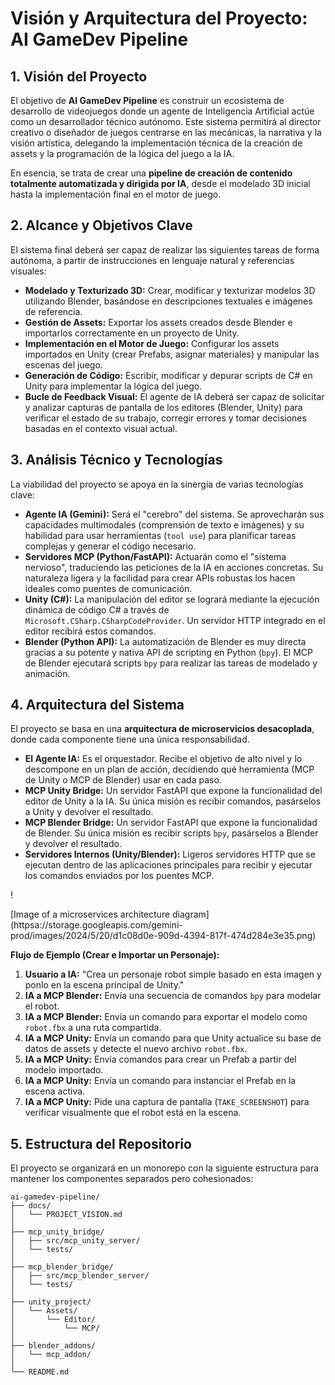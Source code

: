 # Visión y Arquitectura del Proyecto: AI GameDev Pipeline

## 1. Visión del Proyecto

El objetivo de **AI GameDev Pipeline** es construir un ecosistema de desarrollo de videojuegos donde un agente de Inteligencia Artificial actúe como un desarrollador técnico autónomo. Este sistema permitirá al director creativo o diseñador de juegos centrarse en las mecánicas, la narrativa y la visión artística, delegando la implementación técnica de la creación de assets y la programación de la lógica del juego a la IA.

En esencia, se trata de crear una **pipeline de creación de contenido totalmente automatizada y dirigida por IA**, desde el modelado 3D inicial hasta la implementación final en el motor de juego.

## 2. Alcance y Objetivos Clave

El sistema final deberá ser capaz de realizar las siguientes tareas de forma autónoma, a partir de instrucciones en lenguaje natural y referencias visuales:

* **Modelado y Texturizado 3D:** Crear, modificar y texturizar modelos 3D utilizando Blender, basándose en descripciones textuales e imágenes de referencia.
* **Gestión de Assets:** Exportar los assets creados desde Blender e importarlos correctamente en un proyecto de Unity.
* **Implementación en el Motor de Juego:** Configurar los assets importados en Unity (crear Prefabs, asignar materiales) y manipular las escenas del juego.
* **Generación de Código:** Escribir, modificar y depurar scripts de C# en Unity para implementar la lógica del juego.
* **Bucle de Feedback Visual:** El agente de IA deberá ser capaz de solicitar y analizar capturas de pantalla de los editores (Blender, Unity) para verificar el estado de su trabajo, corregir errores y tomar decisiones basadas en el contexto visual actual.

## 3. Análisis Técnico y Tecnologías

La viabilidad del proyecto se apoya en la sinergia de varias tecnologías clave:

* **Agente IA (Gemini):** Será el "cerebro" del sistema. Se aprovecharán sus capacidades multimodales (comprensión de texto e imágenes) y su habilidad para usar herramientas (`tool use`) para planificar tareas complejas y generar el código necesario.
* **Servidores MCP (Python/FastAPI):** Actuarán como el "sistema nervioso", traduciendo las peticiones de la IA en acciones concretas. Su naturaleza ligera y la facilidad para crear APIs robustas los hacen ideales como puentes de comunicación.
* **Unity (C#):** La manipulación del editor se logrará mediante la ejecución dinámica de código C# a través de `Microsoft.CSharp.CSharpCodeProvider`. Un servidor HTTP integrado en el editor recibirá estos comandos.
* **Blender (Python API):** La automatización de Blender es muy directa gracias a su potente y nativa API de scripting en Python (`bpy`). El MCP de Blender ejecutará scripts `bpy` para realizar las tareas de modelado y animación.

## 4. Arquitectura del Sistema

El proyecto se basa en una **arquitectura de microservicios desacoplada**, donde cada componente tiene una única responsabilidad.

* **El Agente IA:** Es el orquestador. Recibe el objetivo de alto nivel y lo descompone en un plan de acción, decidiendo qué herramienta (MCP de Unity o MCP de Blender) usar en cada paso.
* **MCP Unity Bridge:** Un servidor FastAPI que expone la funcionalidad del editor de Unity a la IA. Su única misión es recibir comandos, pasárselos a Unity y devolver el resultado.
* **MCP Blender Bridge:** Un servidor FastAPI que expone la funcionalidad de Blender. Su única misión es recibir scripts `bpy`, pasárselos a Blender y devolver el resultado.
* **Servidores Internos (Unity/Blender):** Ligeros servidores HTTP que se ejecutan dentro de las aplicaciones principales para recibir y ejecutar los comandos enviados por los puentes MCP.

!

[Image of a microservices architecture diagram]
(httpsa://storage.googleapis.com/gemini-prod/images/2024/5/20/d1c08d0e-909d-4394-817f-474d284e3e35.png)

**Flujo de Ejemplo (Crear e Importar un Personaje):**
1.  **Usuario a IA:** "Crea un personaje robot simple basado en esta imagen y ponlo en la escena principal de Unity."
2.  **IA a MCP Blender:** Envía una secuencia de comandos `bpy` para modelar el robot.
3.  **IA a MCP Blender:** Envía un comando para exportar el modelo como `robot.fbx` a una ruta compartida.
4.  **IA a MCP Unity:** Envía un comando para que Unity actualice su base de datos de assets y detecte el nuevo archivo `robot.fbx`.
5.  **IA a MCP Unity:** Envía comandos para crear un Prefab a partir del modelo importado.
6.  **IA a MCP Unity:** Envía un comando para instanciar el Prefab en la escena activa.
7.  **IA a MCP Unity:** Pide una captura de pantalla (`TAKE_SCREENSHOT`) para verificar visualmente que el robot está en la escena.

## 5. Estructura del Repositorio

El proyecto se organizará en un monorepo con la siguiente estructura para mantener los componentes separados pero cohesionados:

```
ai-gamedev-pipeline/
├── docs/
│   └── PROJECT_VISION.md
│
├── mcp_unity_bridge/
│   ├── src/mcp_unity_server/
│   └── tests/
│
├── mcp_blender_bridge/
│   ├── src/mcp_blender_server/
│   └── tests/
│
├── unity_project/
│   └── Assets/
│       └── Editor/
│           └── MCP/
│
├── blender_addons/
│   └── mcp_addon/
│
└── README.md
```